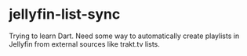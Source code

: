 # jellyfin-list-sync
Trying to learn Dart. Need some way to automatically create playlists in Jellyfin from external sources like trakt.tv lists.
